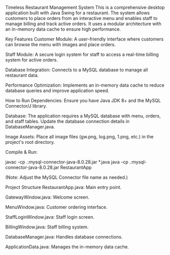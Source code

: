 Timeless Restaurant Management System
This is a comprehensive desktop application built with Java Swing for a restaurant. The system allows customers to place orders from an interactive menu and enables staff to manage billing and track active orders. It uses a modular architecture with an in-memory data cache to ensure high performance.

Key Features
Customer Module: A user-friendly interface where customers can browse the menu with images and place orders.

Staff Module: A secure login system for staff to access a real-time billing system for active orders.

Database Integration: Connects to a MySQL database to manage all restaurant data.

Performance Optimization: Implements an in-memory data cache to reduce database queries and improve application speed.

How to Run
Dependencies: Ensure you have Java JDK 8+ and the MySQL Connector/J library.

Database: The application requires a MySQL database with menu, orders, and staff tables. Update the database connection details in DatabaseManager.java.

Image Assets: Place all image files (gw.png, log.png, 1.png, etc.) in the project's root directory.

Compile & Run:

javac -cp .:mysql-connector-java-8.0.28.jar *.java
java -cp .:mysql-connector-java-8.0.28.jar RestaurantApp

(Note: Adjust the MySQL Connector file name as needed.)

Project Structure
RestaurantApp.java: Main entry point.

GatewayWindow.java: Welcome screen.

MenuWindow.java: Customer ordering interface.

StaffLoginWindow.java: Staff login screen.

BillingWindow.java: Staff billing system.

DatabaseManager.java: Handles database connections.

ApplicationData.java: Manages the in-memory data cache.

